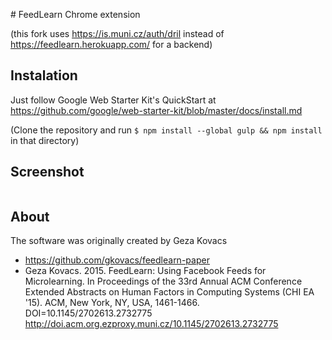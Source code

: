 # FeedLearn Chrome extension

(this fork uses https://is.muni.cz/auth/dril instead of https://feedlearn.herokuapp.com/ for a backend)

## Instalation

Just follow Google Web Starter Kit's QuickStart at https://github.com/google/web-starter-kit/blob/master/docs/install.md

(Clone the repository and run  `$ npm install --global gulp && npm install` in that directory)

## Screenshot

![]()

## About

The software was originally created by Geza Kovacs

  * https://github.com/gkovacs/feedlearn-paper
  * Geza Kovacs. 2015. FeedLearn: Using Facebook Feeds for Microlearning. In Proceedings of the 33rd Annual ACM Conference Extended Abstracts on Human Factors in Computing Systems (CHI EA '15). ACM, New York, NY, USA, 1461-1466. DOI=10.1145/2702613.2732775 http://doi.acm.org.ezproxy.muni.cz/10.1145/2702613.2732775